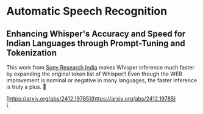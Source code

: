# Automatic Speech Recognition

## Enhancing Whisper's Accuracy and Speed for Indian Languages through Prompt-Tuning and Tokenization

This work from [Sony Research India](https://www.linkedin.com/company/sonyresearchindia/) makes Whisper inference much faster by expanding the original token list of Whisper!! Even though the WER improvement is nominal or negative in many languages, the faster inference is truly a plus. 👏

[https://arxiv.org/abs/2412.19785](https://arxiv.org/abs/2412.19785)  \
\
